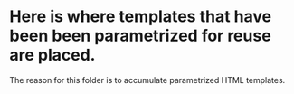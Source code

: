 # Here is where templates that have been been parametrized for reuse are placed.

The reason for this folder is to accumulate parametrized HTML templates.
